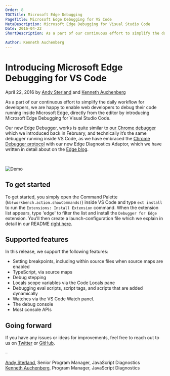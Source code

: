 ```yaml
---
Order: 8
TOCTitle: Microsoft Edge Debugging
PageTitle: Microsoft Edge Debugging for VS Code
MetaDescription: Microsoft Edge Debugging for Visual Studio Code
Date: 2016-04-22
ShortDescription: As a part of our continuous effort to simplify the daily workflow for developers, we are happy to enable web developers to debug their code running inside Microsoft Edge, directly from the editor by introducing Microsoft Edge Debugging for Visual Studio Code.

Author: Kenneth Auchenberg
---
```


# Introducing Microsoft Edge Debugging for VS Code

April 22, 2016 by [Andy Sterland](https://twitter.com/AndySterland) and [Kenneth Auchenberg](https://twitter.com/auchenberg)

As a part of our continuous effort to simplify the daily workflow for developers, we are happy to enable web developers to debug their code running inside Microsoft Edge, directly from the editor by introducing Microsoft Edge Debugging for Visual Studio Code.

Our new Edge Debugger, works is quite similar to [our Chrome debugger](https://code.visualstudio.com/blogs/2016/02/23/introducing-chrome-debugger-for-vs-code) which we introduced back in February, and technically it’s the same debugger running inside VS Code, as we have embraced the [Chrome Debugger protocol](https://developer.chrome.com/devtools/docs/debugger-protocol) with our new Edge Diagnostics Adaptor, which we have written in detail about on the [Edge blog]().

<br />

![Demo](2016_04_22_edge-debugger-demo.gif)

## To get started

To get started, you simply open the Command Palette (`kb(workbench.action.showCommands)`) inside VS Code and type `ext install` to run the `Extensions: Install Extension` command.  When the extension list appears, type 'edge' to filter the list and install the `Debugger for Edge` extension.  You'll then create a launch-configuration file which we explain in detail in our README [right here](https://github.com/Microsoft/vscode-edge-debug).

## Supported features

In this release, we support the following features:

- Setting breakpoints, including within source files when source maps are enabled
- TypeScript, via source maps
- Debug stepping
- Locals scope variables via the Code Locals pane
- Debugging eval scripts, script tags, and scripts that are added dynamically
- Watches via the VS Code Watch panel.
- The debug console
- Most console APIs

## Going forward

If you have any issues or ideas for improvements, feel free to reach out to us on [Twitter](https://twitter.com/code) or [GitHub](https://github.com/Microsoft/vscode-edge-debug/).

–

[Andy Sterland](https://twitter.com/AndySterland), Senior Program Manager, JavaScript Diagnostics <br/>
[Kenneth Auchenberg](https://twitter.com/auchenberg), Program Manager, JavaScript Diagnostics
